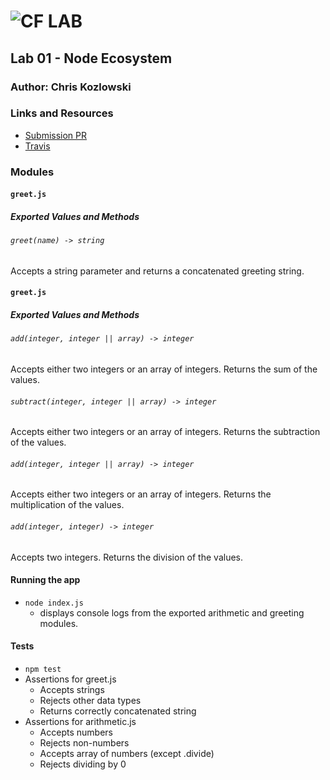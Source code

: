 ![CF](http://i.imgur.com/7v5ASc8.png) LAB
=================================================

## Lab 01 - Node Ecosystem

### Author: Chris Kozlowski

### Links and Resources
* [Submission PR](https://github.com/401-advanced-javascript-cdk/lab01-node-ecosystem/blob/lab01/README.md)
* [Travis](https://travis-ci.com/401-advanced-javascript-cdk/lab01-node-ecosystem)

### Modules

#### `greet.js`
##### Exported Values and Methods
###### `greet(name) -> string`
Accepts a string parameter and returns a concatenated greeting string.

#### `greet.js`
##### Exported Values and Methods
###### `add(integer, integer || array) -> integer`
Accepts either two integers or an array of integers.  Returns the sum of the values.
###### `subtract(integer, integer || array) -> integer`
Accepts either two integers or an array of integers.  Returns the subtraction of the values.
###### `add(integer, integer || array) -> integer`
Accepts either two integers or an array of integers.  Returns the multiplication of the values.
###### `add(integer, integer) -> integer`
Accepts two integers.  Returns the division of the values.

#### Running the app
* `node index.js`
  * displays console logs from the exported arithmetic and greeting modules.

#### Tests
* `npm test`
* Assertions for greet.js
  * Accepts strings
  * Rejects other data types
  * Returns correctly concatenated string
* Assertions for arithmetic.js
  * Accepts numbers
  * Rejects non-numbers
  * Accepts array of numbers (except .divide)
  * Rejects dividing by 0